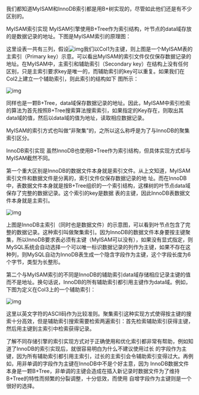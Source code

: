 我们都知道MyISAM和InnoDB索引都是用B+树实现的，尽管如此他们还是有不少区别的。

MyISAM索引实现
MyISAM引擎使用B+Tree作为索引结构，叶节点的data域存放的是数据记录的地址。下图是MyISAM索引的原理图：



这里设表一共有三列，假设![img](https://img-blog.csdn.net/20170309164549557?watermark/2/text/aHR0cDovL2Jsb2cuY3Nkbi5uZXQvZG9uZ2hhaXhpYW9sb25nd2FuZw==/font/5a6L5L2T/fontsize/400/fill/I0JBQkFCMA==/dissolve/70/gravity/Center)我们以Col1为主键，则上图是一个MyISAM表的主索引（Primary key）示意。可以看出MyISAM的索引文件仅仅保存数据记录的地址。在MyISAM中，主索引和辅助索引（Secondary key）在结构上没有任何区别，只是主索引要求key是唯一的，而辅助索引的key可以重复。如果我们在Col2上建立一个辅助索引，则此索引的结构如下 图所示：

 

 ![img](https://img-blog.csdn.net/20170309164556510?watermark/2/text/aHR0cDovL2Jsb2cuY3Nkbi5uZXQvZG9uZ2hhaXhpYW9sb25nd2FuZw==/font/5a6L5L2T/fontsize/400/fill/I0JBQkFCMA==/dissolve/70/gravity/Center)

同样也是一颗B+Tree，data域保存数据记录的地址。因此，MyISAM中索引检索的算法为首先按照B+Tree搜索算法搜索索引，如果指定的Key存在，则取出其data域的值，然后以data域的值为地址，读取相应数据记录。

MyISAM的索引方式也叫做“非聚集”的，之所以这么称呼是为了与InnoDB的聚集索引区分。

InnoDB索引实现
虽然InnoDB也使用B+Tree作为索引结构，但具体实现方式却与MyISAM截然不同。

第一个重大区别是InnoDB的数据文件本身就是索引文件。从上文知道，MyISAM索引文件和数据文件是分离的，索引文件仅保存数据记录的地 址。而在InnoDB中，表数据文件本身就是按B+Tree组织的一个索引结构，这棵树的叶节点data域保存了完整的数据记录。这个索引的key是数据 表的主键，因此InnoDB表数据文件本身就是主索引。

![img](https://img-blog.csdn.net/20170309164603339?watermark/2/text/aHR0cDovL2Jsb2cuY3Nkbi5uZXQvZG9uZ2hhaXhpYW9sb25nd2FuZw==/font/5a6L5L2T/fontsize/400/fill/I0JBQkFCMA==/dissolve/70/gravity/Center)

 

上图是InnoDB主索引（同时也是数据文件）的示意图，可以看到叶节点包含了完整的数据记录。这种索引叫做聚集索引。因为InnoDB的数据文件本身要按主键聚集，所以InnoDB要求表必须有主键（MyISAM可以没有），如果没有显式指定，则MySQL系统会自动选择一个可以唯一标识数据记录的列作为主键，如果不存在这种列，则MySQL自动为InnoDB表生成一个隐含字段作为主键，这个字段长度为6个字节，类型为长整形。


第二个与MyISAM索引的不同是InnoDB的辅助索引data域存储相应记录主键的值而不是地址。换句话说，InnoDB的所有辅助索引都引用主键作为data域。例如，下图为定义在Col3上的一个辅助索引：



 ![img](https://img-blog.csdn.net/20170309164612736?watermark/2/text/aHR0cDovL2Jsb2cuY3Nkbi5uZXQvZG9uZ2hhaXhpYW9sb25nd2FuZw==/font/5a6L5L2T/fontsize/400/fill/I0JBQkFCMA==/dissolve/70/gravity/Center)

这里以英文字符的ASCII码作为比较准则。聚集索引这种实现方式使得按主键的搜索十分高效，但是辅助索引搜索需要检索两遍索引：首先检索辅助索引获得主键，然后用主键到主索引中检索获得记录。


了解不同存储引擎的索引实现方式对于正确使用和优化索引都非常有帮助，例如知道了InnoDB的索引实现后，就很容易明白为什么不建议使用过长 的字段作为主键，因为所有辅助索引都引用主索引，过长的主索引会令辅助索引变得过大。再例如，用非单调的字段作为主键在InnoDB中不是个好主意，因为 InnoDB数据文件本身是一颗B+Tree，非单调的主键会造成在插入新记录时数据文件为了维持B+Tree的特性而频繁的分裂调整，十分低效，而使用 自增字段作为主键则是一个很好的选择。

